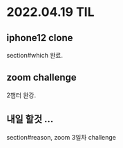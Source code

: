 # 2022.04.19 TIL

## iphone12 clone

section#which 완료.

## zoom challenge 

2챕터 완강.

## 내일 할것 ... 

section#reason, zoom 3일차 challenge

